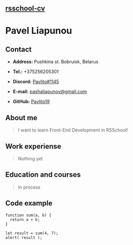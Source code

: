 ## [rsschool-cv](rsschool-cv)

# Pavel Liapunou

## Contact

* **Address:** Pushkina st. Bobruisk, Belarus

* **Tel.:** +375256205301

* **Discord:** [Pavlito#1145]()

* **E-mail:** [pashaliapunov@gmail.com](pashaliapunov@gmail.com)

* **GitHub:** [Pavlito19](https://github.com/Pavlito19)

## About me

>I want to learn Front-End Development in RSSchool!

## Work experiense

>Nothing yet

## Education and courses

>In process

## Code example

```
function sum(a, b) {
  return a + b;
}

let result = sum(4, 7);
alert( result );
